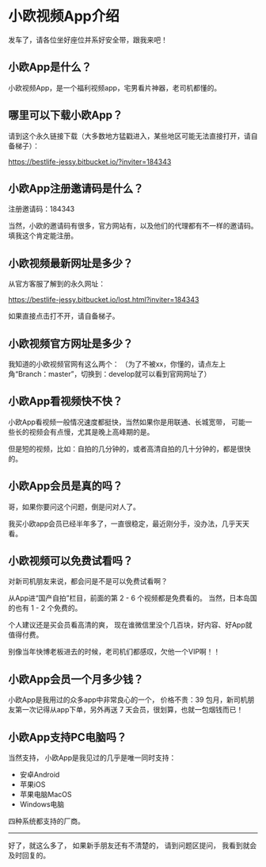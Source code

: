 # 小欧视频App介绍

发车了，请各位坐好座位并系好安全带，跟我来吧！


## 小欧App是什么？ 

小欧视频App，是一个福利视频app，宅男看片神器，老司机都懂的。


## 哪里可以下载小欧App？ 

请到这个永久链接下载（大多数地方猛戳进入，某些地区可能无法直接打开，请自备梯子）：

https://bestlife-jessy.bitbucket.io/?inviter=184343


## 小欧App注册邀请码是什么？ 

注册邀请码：184343

当然，小欧的邀请码有很多，官方网站有，以及他们的代理都有不一样的邀请码。
填我这个肯定能注册。


## 小欧视频最新网址是多少？ 

从官方客服了解到的永久网址：

https://bestlife-jessy.bitbucket.io/lost.html?inviter=184343

如果直接点击打不开，请自备梯子。


## 小欧视频官方网址是多少？ 

我知道的小欧视频官网有这么两个：
（为了不被xx，你懂的，请点左上角“Branch：master”，切换到：develop就可以看到官网网址了）


## 小欧App看视频快不快？ 

小欧App看视频一般情况速度都挺快，当然如果你是用联通、长城宽带，
可能一些长的视频会有点慢，尤其是晚上高峰期的是。

但是短的视频，比如：自拍的几分钟的，或者高清自拍的几十分钟的，都是很快的。


## 小欧App会员是真的吗？ 

哥，如果你要问这个问题，倒是问对人了。

我买小欧app会员已经半年多了，一直很稳定，最近刚分手，没办法，几乎天天看。


## 小欧视频可以免费试看吗？ 

对新司机朋友来说，都会问是不是可以免费试看啊？

从App进“国产自拍”栏目，前面的第 2 - 6 个视频都是免费看的。
当然，日本岛国的也有 1 - 2 个免费的。

个人建议还是买会员看高清的爽，
现在谁微信里没个几百块，好内容、好App就值得付费。

别像当年快博老板进去的时候，老司机们都感叹，欠他一个VIP啊！！


## 小欧App会员一个月多少钱？ 

小欧App是我用过的众多app中非常良心的一个，
价格不贵：39 包月，新司机朋友第一次记得从app下单，另外再送 7 天会员，很划算，也就一包烟钱而已！


## 小欧App支持PC电脑吗？ 

当然支持，
小欧App是我见过的几乎是唯一同时支持：
* 安卓Android
* 苹果iOS
* 苹果电脑MacOS
* Windows电脑

四种系统都支持的厂商。

----
好了，就这么多了，
如果新手朋友还有不清楚的，
请到问题区提问，
我看到就会及时回复的。
